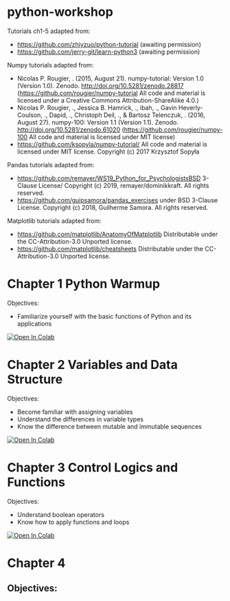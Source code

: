 # python-workshop



Tutorials ch1-5 adapted from:
- https://github.com/zhiyzuo/python-tutorial (awaiting permission)
- https://github.com/jerry-git/learn-python3 (awaiting permission)

Numpy tutorials adapted from:
- Nicolas P. Rougier, . (2015, August 21). numpy-tutorial: Version 1.0 (Version 1.0). Zenodo. http://doi.org/10.5281/zenodo.28817 (https://github.com/rougier/numpy-tutorial All code and material is licensed under a Creative Commons Attribution-ShareAlike 4.0.)
- Nicolas P. Rougier, ., Jessica B. Hamrick, ., ibah, ., Gavin Heverly-Coulson, ., Dapid, ., Christoph Deil, ., & Bartosz Telenczuk, . (2016, August 27). numpy-100: Version 1.1 (Version 1.1). Zenodo. http://doi.org/10.5281/zenodo.61020 (https://github.com/rougier/numpy-100 All code and material is licensed under MIT license)
- https://github.com/ksopyla/numpy-tutorial/ All code and material is licensed under MIT license. Copyright (c) 2017 Krzysztof Sopyła


Pandas tutorials adapted from:
- https://github.com/remayer/WS19_Python_for_PsychologistsBSD 3-Clause License/ Copyright (c) 2019, remayer/dominikkraft. All rights reserved.
- https://github.com/guipsamora/pandas_exercises under BSD 3-Clause License. Copyright (c) 2018, Guilherme Samora. All rights reserved.


Matplotlib tutorials adapted from: 
- https://github.com/matplotlib/AnatomyOfMatplotlib Distributable under the CC-Attribution-3.0 Unported license.
- https://github.com/matplotlib/cheatsheets Distributable under the CC-Attribution-3.0 Unported license.



# Chapter 1 Python Warmup
Objectives:
 - Familiarize yourself with the basic functions of Python and its applications
 
 [![Open In Colab](https://colab.research.google.com/assets/colab-badge.svg)](https://colab.research.google.com/drive/1ZX6k6HnPSQAmYReG5_vAliakTC-N0mZ4)


# Chapter 2 Variables and Data Structure
Objectives:
 - Become familiar with assigning variables
 - Understand the differences in variable types
 - Know the difference between mutable and immutable sequences
 
 [![Open In Colab](https://colab.research.google.com/assets/colab-badge.svg)](https://colab.research.google.com/drive/13VVXXqipUw7MqCCIPvjaI9eQ55E7MVPV#scrollTo=8gO3OO9-xNmX)
 
 # Chapter 3 Control Logics and Functions
 Objectives:
 - Understand boolean operators
 - Know how to apply functions and loops

[![Open In Colab](https://colab.research.google.com/assets/colab-badge.svg)](https://colab.research.google.com/drive/1ErXLQXD5FGfsRCjvEGTms5flw-npGHK4#scrollTo=dGLCijsb6Eol)

 # Chapter 4
 Objectives:
 - 
